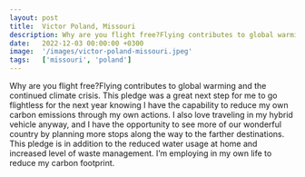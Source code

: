 ```yaml
---
layout: post
title:  Victor Poland, Missouri
description: Why are you flight free?Flying contributes to global warming and the continued climate crisis. This pledge was a great next step for me to go flightle...
date:   2022-12-03 00:00:00 +0300
image:  '/images/victor-poland-missouri.jpeg'
tags:   ['missouri', 'poland']
---
```

Why are you flight free?Flying contributes to global warming and the continued climate crisis. This pledge was a great next step for me to go flightless for the next year knowing I have the capability to reduce my own carbon emissions through my own actions. I also love traveling in my hybrid vehicle anyway, and I have the opportunity to see more of our wonderful country by planning more stops along the way to the farther destinations. This pledge is in addition to the reduced water usage at home and increased level of waste management. I’m employing in my own life to reduce my carbon footprint.

